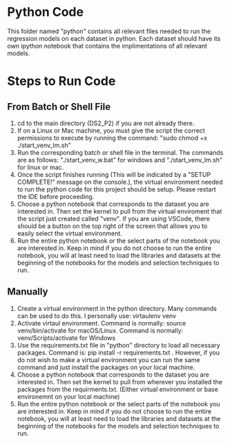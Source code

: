 # Python Code

This folder named "python" contains all relevant files needed to run the regression models on each dataset in python. Each dataset should have its own ipython notebook that contains the implimentations of all relevant models. 

# Steps to Run Code

## From Batch or Shell File

1. cd to the main directory (DS2_P2) if you are not already there.
1. If on a Linux or Mac machine, you must give the script the correct permissions to execute by running the command: "sudo chmod +x ./start_venv_lm.sh"
1. Run the corresponding batch or shell file in the terminal. The commands are as follows: "./start_venv_w.bat" for windows and "./start_venv_lm.sh" for linux or mac.
1. Once the script finishes running (This will be indicated by a "SETUP COMPLETE!" message on the console.), the virtual environment needed to run the python code for this project should be setup. Please restart the IDE before proceeding.
1. Choose a python notebook that corresponds to the dataset you are interested in. Then set the kernel to pull from the virtual enviroment that the script just created called "venv". If you are using VSCode, there should be a button on the top right of the screen that allows you to easily select the virtual environment. 
1. Run the entire python notebook or the select parts of the notebook you are interested in. Keep in mind if you do not choose to run the entire notebook, you will at least need to load the libraries and datasets at the beginning of the notebooks for the models and selection techniques to run.

## Manually

1. Create a virtual environment in the python directory. Many commands can be used to do this. I personally use: virtaulenv venv
1. Activate virtaul environment. Command is normally: source venv/bin/activate for macOS/Linux. Command is normally: venv/Scripts/activate for Windows
1. Use the requirements.txt file in "python" directory to load all necessary packages. Command is: pip install -r requirements.txt . However, if you do not wish to make a virtual environment you can run the same command and just install the packages on your local machine. 
1. Choose a python notebook that corresponds to the dataset you are interested in. Then set the kernel to pull from wherever you installed the packages from the requirments.txt. (Either virtual environment or base environemnt on your local machine)
1. Run the entire python notebook or the select parts of the notebook you are interested in. Keep in mind if you do not choose to run the entire notebook, you will at least need to load the libraries and datasets at the beginning of the notebooks for the models and selection techniques to run.